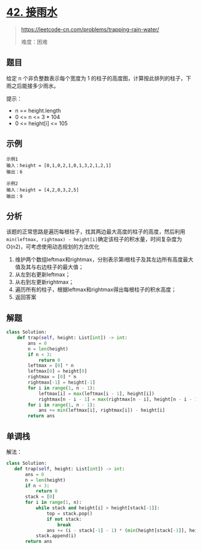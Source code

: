 # [42. 接雨水](https://leetcode-cn.com/problems/trapping-rain-water/)
> https://leetcode-cn.com/problems/trapping-rain-water/
>
> 难度：困难

## 题目
给定 n 个非负整数表示每个宽度为 1 的柱子的高度图，计算按此排列的柱子，下雨之后能接多少雨水。

提示：
- n == height.length
- 0 <= n <= 3 * 104
- 0 <= height[i] <= 105

## 示例

```
示例1
输入：height = [0,1,0,2,1,0,1,3,2,1,2,1]
输出：6

示例2
输入：height = [4,2,0,3,2,5]
输出：9
```

## 分析

该题的正常思路是遍历每根柱子，找其两边最大高度的柱子的高度，然后利用`min(leftmax, rightmax) - height[i]`确定该柱子的积水量，时间复杂度为O(n2)，可考虑使用动态规划的方法优化
1. 维护两个数组leftmax和rightmax，分别表示第i根柱子及其左边所有高度最大值及其与右边柱子的最大值；
2. 从左到右更新leftmax；
3. 从右到左更新rightmax；
4. 遍历所有的柱子，根据leftmax和rightmax得出每根柱子的积水高度；
5. 返回答案


## 解题

```python
class Solution:
    def trap(self, height: List[int]) -> int:
        ans = 0
        n = len(height)
        if n < 3:
            return 0
        leftmax = [0] * n
        leftmax[0] = height[0]
        rightmax = [0] * n
        rightmax[-1] = height[-1]
        for i in range(1, n - 1):
            leftmax[i] = max(leftmax[i - 1], height[i])
            rightmax[n - i - 1] = max(rightmax[n - i], height[n - i - 1])
        for i in range(1, n - 1):
            ans += min(leftmax[i], rightmax[i]) - height[i]
        return ans
 ```
 
 ## 单调栈
 
 解法：
 
 ```python
 class Solution:
    def trap(self, height: List[int]) -> int:
        ans = 0
        n = len(height)
        if n < 3:
            return 0
        stack = [0]
        for i in range(1, n):
            while stack and height[i] > height[stack[-1]]:
                top = stack.pop()
                if not stack:
                    break
                ans += (i - stack[-1] - 1) * (min(height[stack[-1]], height[i]) - height[top])
            stack.append(i)
        return ans
 ```
